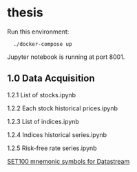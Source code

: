 # thesis

Run this environment:

```
  ./docker-compose up
```

Jupyter notebook is running at port 8001.


## 1.0 Data Acquisition

1.2.1 List of stocks.ipynb

1.2.2 Each stock historical prices.ipynb

1.2.3 List of indices.ipynb

1.2.4 Indices historical series.ipynb

1.2.5 Risk-free rate series.ipynb


[SET100 mnemonic symbols for Datastream](dataset/Datastream/Series.txt)
